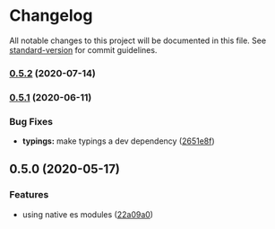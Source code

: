 # Changelog

All notable changes to this project will be documented in this file. See [standard-version](https://github.com/conventional-changelog/standard-version) for commit guidelines.

### [0.5.2](https://github.com/rdf-esm/data-model/compare/v0.5.1...v0.5.2) (2020-07-14)

### [0.5.1](https://github.com/rdf-esm/data-model/compare/v0.5.0...v0.5.1) (2020-06-11)


### Bug Fixes

* **typings:** make typings a dev dependency ([2651e8f](https://github.com/rdf-esm/data-model/commit/2651e8ff9ef793ea07e173e832231b99742a3a1d))

## 0.5.0 (2020-05-17)


### Features

* using native es modules ([22a09a0](https://github.com/rdf-esm/data-model/commit/22a09a0212e0a87758f7ce568da9104029ff6c92))

